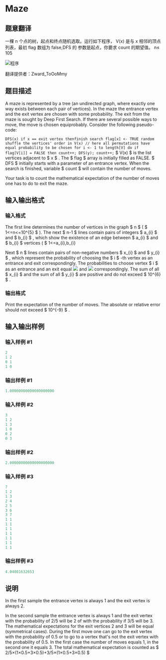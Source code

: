 # Maze

## 题意翻译

一棵 n 个点的树，起点和终点随机选取。运行如下程序， V(x) 是与 x 相邻的顶点列表，最初 flag 数组为 false,DFS 的 参数是起点，你要求 count 的期望值。 n≤ 105

![程序](https://cdn.luogu.org/upload/pic/22780.png )

翻译提供者：Zward_ToOoMmy

## 题目描述

A maze is represented by a tree (an undirected graph, where exactly one way exists between each pair of vertices). In the maze the entrance vertex and the exit vertex are chosen with some probability. The exit from the maze is sought by Deep First Search. If there are several possible ways to move, the move is chosen equiprobably. Consider the following pseudo-code:

`DFS(x) if x == exit vertex thenfinish search flag[x] <- TRUE random shuffle the vertices' order in V(x) // here all permutations have equal probability to be chosen for i <- 1 to length[V] do if flag[V[i]] = FALSE then count++; DFS(y); count++;` $ V(x) $ is the list vertices adjacent to $ x $ . The $ flag $ array is initially filled as FALSE. $ DFS $ initially starts with a parameter of an entrance vertex. When the search is finished, variable $ count $ will contain the number of moves.

Your task is to count the mathematical expectation of the number of moves one has to do to exit the maze.

## 输入输出格式

### 输入格式

The first line determines the number of vertices in the graph $ n $ ( $ 1<=n<=10^{5} $ ). The next $ n-1 $ lines contain pairs of integers $ a_{i} $ and $ b_{i} $ , which show the existence of an edge between $ a_{i} $ and $ b_{i} $ vertices ( $ 1<=a_{i},b_{i}

Next $ n $ lines contain pairs of non-negative numbers $ x_{i} $ and $ y_{i} $ , which represent the probability of choosing the $ i $ -th vertex as an entrance and exit correspondingly. The probabilities to choose vertex $ i $ as an entrance and an exit equal ![](https://cdn.luogu.com.cn/upload/vjudge_pic/CF123E/0240d8f3c959727649615a9c4b8bbbdbc401999b.png) and ![](https://cdn.luogu.com.cn/upload/vjudge_pic/CF123E/4e43637d1b15e1f62f6536d616a94de5b4b829ea.png) correspondingly. The sum of all $ x_{i} $ and the sum of all $ y_{i} $ are positive and do not exceed $ 10^{6} $ .

### 输出格式

Print the expectation of the number of moves. The absolute or relative error should not exceed $ 10^{-9} $ .

## 输入输出样例

### 输入样例 #1

```cpp
2
1 2
0 1
1 0

```
### 输出样例 #1

```cpp
1.00000000000000000000

```
### 输入样例 #2

```cpp
3
1 2
1 3
1 0
0 2
0 3

```
### 输出样例 #2

```cpp
2.00000000000000000000

```
### 输入样例 #3

```cpp
7
1 2
1 3
2 4
2 5
3 6
3 7
1 1
1 1
1 1
1 1
1 1
1 1
1 1

```
### 输出样例 #3

```cpp
4.04081632653
```


## 说明

In the first sample the entrance vertex is always 1 and the exit vertex is always 2.

In the second sample the entrance vertex is always 1 and the exit vertex with the probability of 2/5 will be 2 of with the probability if 3/5 will be 3. The mathematical expectations for the exit vertices 2 and 3 will be equal (symmetrical cases). During the first move one can go to the exit vertex with the probability of 0.5 or to go to a vertex that's not the exit vertex with the probability of 0.5. In the first case the number of moves equals 1, in the second one it equals 3. The total mathematical expectation is counted as $ 2/5×(1×0.5+3×0.5)+3/5×(1×0.5+3×0.5) $


